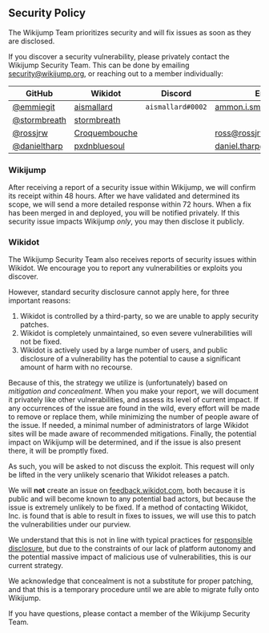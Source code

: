 ## Security Policy

The Wikijump Team prioritizes security and will fix issues as soon as they are disclosed.

If you discover a security vulnerability, please privately contact the Wikijump Security Team. This can be done by emailing security@wikijump.org,
or reaching out to a member individually:

| GitHub                                         | Wikidot                                                                | Discord           | Email                     |
|------------------------------------------------|------------------------------------------------------------------------|-------------------|---------------------------|
| [@emmiegit](https://github.com/emmiegit)       | [aismallard](https://www.wikidot.com/account/messages#/new/4598089)    | `aismallard#0002` | ammon.i.smith@gmail.com   |
| [@stormbreath](https://github.com/stormbreath) | [stormbreath](https://www.wikidot.com/account/messages#/new/3075960)   |                   |                           |
| [@rossjrw](https://github.com/rossjrw)         | [Croquembouche](https://www.wikidot.com/account/messages#/new/2893766) |                   | ross@rossjrw.com          |
| [@danieltharp](https://github.com/danieltharp) | [pxdnbluesoul](https://www.wikidot.com/account/messages#/new/1414125)  |                   | daniel.tharp@gmail.com    |

### Wikijump

After receiving a report of a security issue within Wikijump, we will confirm its receipt within 48 hours.
After we have validated and determined its scope, we will send a more detailed response within 72 hours.
When a fix has been merged in and deployed, you will be notified privately.
If this security issue impacts Wikijump _only_, you may then disclose it publicly.

### Wikidot

The Wikijump Security Team also receives reports of security issues within Wikidot. We encourage you to report
any vulnerabilities or exploits you discover.

However, standard security disclosure cannot apply here, for three important reasons:

1. Wikidot is controlled by a third-party, so we are unable to apply security patches.
2. Wikidot is completely unmaintained, so even severe vulnerabilities will not be fixed.
3. Wikidot is actively used by a large number of users, and public disclosure of a vulnerability has the potential to cause a significant amount of harm with no recourse.

Because of this, the strategy we utilize is (unfortunately) based on _mitigation and concealment_.
When you make your report, we will document it privately like other vulnerabilities, and assess its level of current impact.
If any occurrences of the issue are found in the wild, every effort will be made to remove or replace them, while minimizing
the number of people aware of the issue. If needed, a minimal number of administrators of large Wikidot sites will be made aware
of recommended mitigations.
Finally, the potential impact on Wikijump will be determined, and if the issue is also present there, it will be promptly fixed.

As such, you will be asked to not discuss the exploit. This request will only be lifted in the very unlikely scenario that Wikidot releases a patch.

We will **not** create an issue on [feedback.wikidot.com](https://feedback.wikidot.com/), both because it is public and will become known
to any potential bad actors, but because the issue is extremely unlikely to be fixed.
If a method of contacting Wikidot, Inc. is found that is able to result in fixes to issues, we will use this to patch the vulnerabilities under our purview.

We understand that this is not in line with typical practices for [responsible disclosure](https://en.wikipedia.org/wiki/Responsible_disclosure),
but due to the constraints of our lack of platform autonomy and the potential massive impact of malicious use of vulnerabilities, this is our current strategy.

We acknowledge that concealment is not a substitute for proper patching, and that this is a temporary procedure until we are able to migrate fully onto Wikijump.

If you have questions, please contact a member of the Wikijump Security Team.
